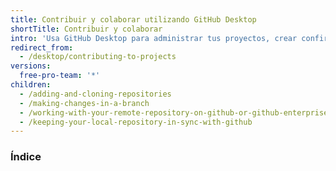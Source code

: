```yaml
---
title: Contribuir y colaborar utilizando GitHub Desktop
shortTitle: Contribuir y colaborar
intro: 'Usa GitHub Desktop para administrar tus proyectos, crear confirmaciones significativas y realizar un seguimiento del historial del proyecto en una app en lugar de en la línea de comando.'
redirect_from:
  - /desktop/contributing-to-projects
versions:
  free-pro-team: '*'
children:
  - /adding-and-cloning-repositories
  - /making-changes-in-a-branch
  - /working-with-your-remote-repository-on-github-or-github-enterprise
  - /keeping-your-local-repository-in-sync-with-github
---
```

### Índice
